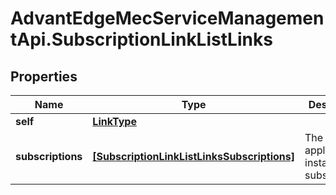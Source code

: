 # AdvantEdgeMecServiceManagementApi.SubscriptionLinkListLinks

## Properties
Name | Type | Description | Notes
------------ | ------------- | ------------- | -------------
**self** | [**LinkType**](LinkType.md) |  | 
**subscriptions** | [**[SubscriptionLinkListLinksSubscriptions]**](SubscriptionLinkListLinksSubscriptions.md) | The MEC application instance&#39;s subscriptions | [optional] 



